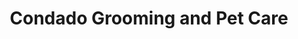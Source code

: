 ---
title: "Condado Grooming and Pet Care"
url: /san-juan/condado-grooming-and-pet-care/
shop: Tiere
---